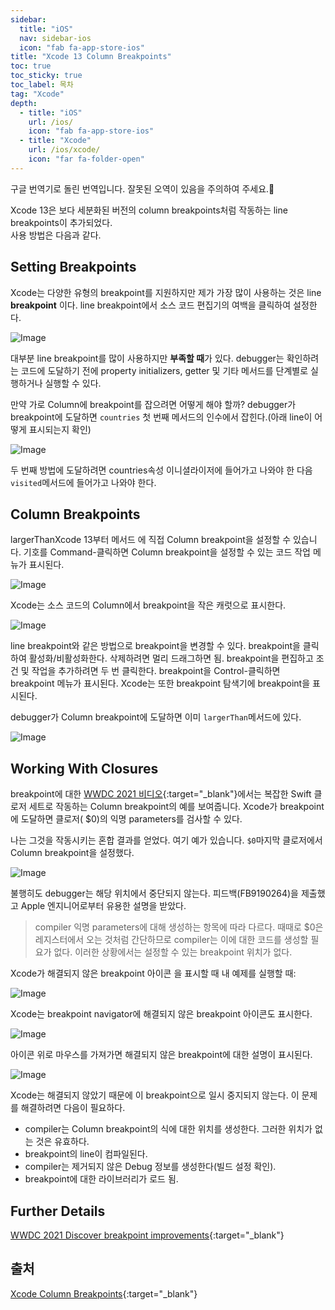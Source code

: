 ```yaml
---
sidebar:
  title: "iOS"
  nav: sidebar-ios
  icon: "fab fa-app-store-ios"
title: "Xcode 13 Column Breakpoints"
toc: true
toc_sticky: true
toc_label: 목차
tag: "Xcode"
depth:
  - title: "iOS"
    url: /ios/
    icon: "fab fa-app-store-ios"
  - title: "Xcode"
    url: /ios/xcode/
    icon: "far fa-folder-open"
---
```

구글 번역기로 돌린 번역입니다. 잘못된 오역이 있음을 주의하여 주세요.👀

Xcode 13은 보다 세분화된 버전의 column breakpoints처럼 작동하는 line breakpoints이 추가되었다.  
사용 방법은 다음과 같다.

## Setting Breakpoints
Xcode는 다양한 유형의 breakpoint를 지원하지만 제가 가장 많이 사용하는 것은 line **breakpoint** 이다. 
line breakpoint에서 소스 코드 편집기의 여백을 클릭하여 설정한다.

![Image](https://useyourloaf.com/blog/xcode-column-breakpoints/001@2x.png)

대부분 line breakpoint를 많이 사용하지만 **부족할 때**가 있다. debugger는 확인하려는 코드에 도달하기 전에 property initializers, getter 및 기타 메서드를 단계별로 실행하거나 실행할 수 있다.

만약 가로 Column에 breakpoint를 잡으려면 어떻게 해야 할까? debugger가 breakpoint에 도달하면 `countries` 첫 번째 메서드의 인수에서 잡힌다.(아래 line이 어떻게 표시되는지 확인)

![Image](https://useyourloaf.com/blog/xcode-column-breakpoints/002@2x.png)

두 번째 방법에 도달하려면 countries속성 이니셜라이저에 들어가고 나와야 한 다음 `visited`메서드에 들어가고 나와야 한다.

## Column Breakpoints

largerThanXcode 13부터 메서드 에 직접 Column breakpoint을 설정할 수 있습니다. 기호를 Command-클릭하면 Column breakpoint을 설정할 수 있는 코드 작업 메뉴가 표시된다.

![Image](https://useyourloaf.com/blog/xcode-column-breakpoints/003@2x.png)

Xcode는 소스 코드의 Column에서 breakpoint을 작은 캐럿으로 표시한다.

![Image](https://useyourloaf.com/blog/xcode-column-breakpoints/004@2x.png)

line breakpoint와 같은 방법으로 breakpoint을 변경할 수 있다. breakpoint을 클릭하여 활성화/비활성화한다. 삭제하려면 멀리 드래그하면 됨. breakpoint을 편집하고 조건 및 작업을 추가하려면 두 번 클릭한다. breakpoint을 Control-클릭하면 breakpoint 메뉴가 표시된다. Xcode는 또한 breakpoint 탐색기에 breakpoint을 표시된다.

debugger가 Column breakpoint에 도달하면 이미 `largerThan`메서드에 있다.

![Image](https://useyourloaf.com/blog/xcode-column-breakpoints/005@2x.png)

## Working With Closures

breakpoint에 대한 [<i class="fas fa-link"></i> WWDC 2021 비디오](https://developer.apple.com/videos/play/wwdc2021/10209){:target="_blank"}에서는 복잡한 Swift 클로저 세트로 작동하는 Column breakpoint의 예를 보여줍니다. Xcode가 breakpoint에 도달하면 클로저( $0)의 익명 parameters를 검사할 수 있다.

나는 그것을 작동시키는 혼합 결과를 얻었다. 여기 예가 있습니다. `$0`마지막 클로저에서 Column breakpoint을 설정했다.

![Image](https://useyourloaf.com/blog/xcode-column-breakpoints/006@2x.png)

불행히도 debugger는 해당 위치에서 중단되지 않는다. 피드백(FB9190264)을 제출했고 Apple 엔지니어로부터 유용한 설명을 받았다.

>compiler 익명 ​​parameters에 대해 생성하는 항목에 따라 다르다. 때때로 $0은 레지스터에서 오는 것처럼 간단하므로 compiler는 이에 대한 코드를 생성할 필요가 없다. 이러한 상황에서는 설정할 수 있는 breakpoint 위치가 없다.

Xcode가 해결되지 않은 breakpoint 아이콘 을 표시할 때 내 예제를 실행할 때:

![Image](https://useyourloaf.com/blog/xcode-column-breakpoints/008@2x.png)

Xcode는 breakpoint navigator에 해결되지 않은 breakpoint 아이콘도 표시한다.

![Image](https://useyourloaf.com/blog/xcode-column-breakpoints/009@2x.png)

아이콘 위로 마우스를 가져가면 해결되지 않은 breakpoint에 대한 설명이 표시된다.

![Image](https://useyourloaf.com/blog/xcode-column-breakpoints/010@2x.png)

Xcode는 해결되지 않았기 때문에 이 breakpoint으로 일시 중지되지 않는다. 이 문제를 해결하려면 다음이 필요하다.

* compiler는 Column breakpoint의 식에 대한 위치를 생성한다. 그러한 위치가 없는 것은 유효하다.
* breakpoint의 line이 컴파일된다.
* compiler는 제거되지 않은 Debug 정보를 생성한다(빌드 설정 확인).
* breakpoint에 대한 라이브러리가 로드 됨.

## Further Details
[<i class="fas fa-link"></i> WWDC 2021 Discover breakpoint improvements](https://developer.apple.com/videos/play/wwdc2021/10209){:target="_blank"} 

## 출처
[<i class="fas fa-link"></i> Xcode Column Breakpoints](https://useyourloaf.com/blog/xcode-column-breakpoints/){:target="_blank"}  

